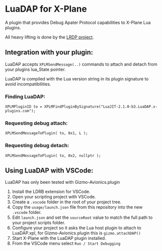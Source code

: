# LuaDAP for X-Plane
A plugin that provides Debug Apater Protocol capabilities to X-Plane Lua plugins.

All heavy lifting is done by the [LRDP project](https://github.com/satoren/LRDB/).

## Integration with your plugin:
LuaDAP accepts `XPLMSendMessage(..)` commands to attach and detach from your plugins lua_State pointer.

LuaDAP is compiled with the Lua version string in its plugin signature to avoid incompatibilities.

### Finding LuaDAP:
`XPLMPluginID to = XPLMFindPluginBySignature("LuaJIT-2.1.0-b3.LuaDAP.x-plugins.com");`

### Requesting debug attach:
`XPLMSendMessageToPlugin( to, 0x1, L );`

### Requesting debug detach:
`XPLMSendMessageToPlugin( to, 0x2, nullptr );`


## Using LuaDAP with VSCode:

LuaDAP has only been tested with Gizmo-Avionics.plugin

1. Install the LDRB extension for VSCode.
2. Open your scripting project with VSCode.
3. Create a `.vscode` folder in the root of your project tree.
4. Copy the `usage/launch.json` file from this repository into the new `.vscode` folder.
5. Edit `launch.json` and set the `sourceRoot` value to match the full path to your project scripts folder.
6. Configure your project so it asks the Lua host plugin to attach to LuaDAP.xpl, for Gizmo-Avionics.plugin this is `gizmo.attachDAP()`
7. Start X-Plane with the LuaDAP plugin installed.
8. From the VSCode menu select `Run / Start Debugging`


